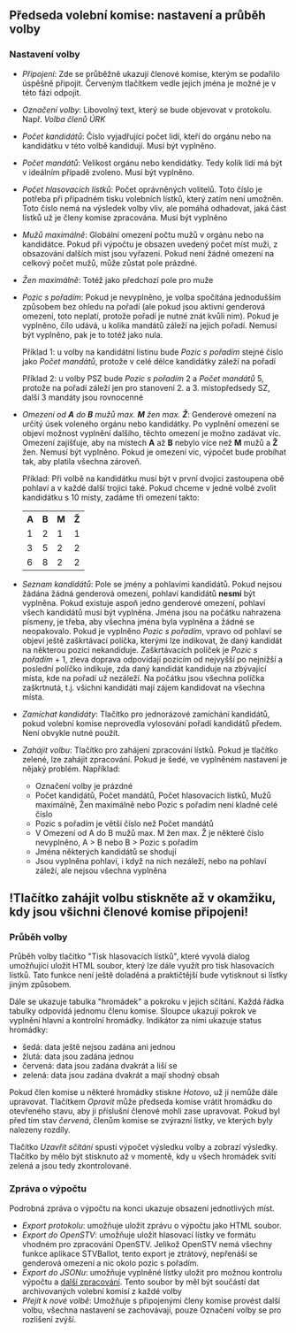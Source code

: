 ## Předseda volební komise: nastavení a průběh volby

### Nastavení volby

- *Připojení*: Zde se průběžně ukazují členové komise, kterým se podařilo úspěšně připojit. Červeným tlačítkem vedle jejich jména je možné je v této fázi odpojit.

- *Označení volby*: Libovolný text, který se bude objevovat v protokolu. Např. *Volba členů ÚRK*

- *Počet kandidátů*: Číslo vyjadřující počet lidí, kteří do orgánu nebo na kandidátku v této volbě kandidují. Musí být vyplněno.

- *Počet mandátů*: Velikost orgánu nebo kendidátky. Tedy kolik lidí má být v ideálním případě zvoleno. Musí být vyplněno.

- *Počet hlasovacích lístků*: Počet oprávněných volitelů. Toto číslo je potřeba při případném tisku volebních lístků, který zatím není umožněn. Toto číslo nemá na výsledek volby vliv, ale pomáhá odhadovat, jaká část lístků už je členy komise zpracována. Musí být vyplněno

- *Mužů maximálně*: Globální omezení počtu mužů v orgánu nebo na kandidátce. Pokud při výpočtu je obsazen uvedený počet míst muži, z obsazování dalších míst jsou vyřazeni. Pokud není žádné omezení na celkový počet mužů, může zůstat pole prázdné.

- *Žen maximálně*: Totéž jako předchozí pole pro muže

- *Pozic s pořadím*: Pokud je nevyplněno, je volba spočítána jednodušším způsobem bez ohledu na pořadí (ale pokud jsou aktivní genderová omezení, toto neplatí, protože pořadí je nutné znát kvůli nim). Pokud je vyplněno, čílo udává, u kolika mandátů záleží na jejich pořadí. Nemusí být vyplněno, pak je to totéž jako nula.

   Příklad 1: u volby na kandidátní listinu bude *Pozic s pořadím* stejné číslo jako *Počet mandátů*, protože v celé délce kandidátky záleží na pořadí

   Příklad 2: u volby PSZ bude *Pozic s pořadím* 2 a *Počet mandátů* 5, protože na pořadí záleží jen pro stanovení 2. a 3. místopředsedy SZ, další 3 mandáty jsou rovnocenné

- *Omezení od **A** do **B** mužů max. **M** žen max. **Ž***: Genderové omezení na určitý úsek voleného orgánu nebo kandidátky. Po vyplnění omezení se objeví možnost vyplnění dalšího, těchto omezení je možno zadávat víc. Omezení zajišťuje, aby na místech **A** až **B** nebylo více než **M** mužů a **Ž** žen. Nemusí být vyplněno. Pokud je omezení víc, výpočet bude probíhat tak, aby platila všechna zároveň.

   Příklad: Při volbě na kandidátku musí být v první dvojici zastoupena obě pohlaví a v každé další trojici také. Pokud chceme v jedné volbě zvolit kandidátku s 10 místy, zadáme tři omezení takto:

   <table class="griddy">
   <tr><th> A </th><th> B </th><th> M </th><th> Ž </th></tr>
   <tr><td> 1 </td><td> 2 </td><td> 1 </td><td> 1 </td></tr>
   <tr><td> 3 </td><td> 5 </td><td> 2 </td><td> 2 </td></tr>
   <tr><td> 6 </td><td> 8 </td><td> 2 </td><td> 2 </td></tr>
   </table>

- *Seznam kandidátů*: Pole se jmény a pohlavími kandidátů. Pokud nejsou žádána žádná genderová omezení, pohlaví kandidátů **nesmí** být vyplněna. Pokud existuje aspoň jedno genderové omezení, pohlaví všech kandidátů musí být vyplněna. Jména jsou na počátku nahrazena písmeny, je třeba, aby všechna jména byla vyplněna a žádné se neopakovalo. Pokud je vyplněno *Pozic s pořadím*, vpravo od pohlaví se objeví ještě zaškrtávací políčka, kterými lze indikovat, že daný kandidát na některou pozici nekandiduje. Zaškrtávacích políček je *Pozic s pořadím* + 1, zleva doprava odpovídají pozicím od nejvyšší po nejnížší a poslední políčko indikuje, zda daný kandidát kandiduje na zbývající místa, kde na pořadí už nezáleží. Na počátku jsou všechna políčka zaškrtnutá, t.j. všichni kandidáti mají zájem kandidovat na všechna místa.

- *Zamíchat kandidáty*: Tlačítko pro jednorázové zamíchání kandidátů, pokud volební komise neprovedla vylosování pořadí kandidátů předem. Není obvykle nutné použít.

- *Zahájit volbu*: Tlačítko pro zahájení zpracování lístků. Pokud je tlačítko zelené, lze zahájit zpracování. Pokud je šedé, ve vyplněném nastavení je nějaký problém. Například:
    - Označení volby je prázdné
    - Počet kandidátů, Počet mandátů, Počet hlasovacích lístků, Mužů maximálně, Žen maximálně nebo Pozic s pořadím není kladné celé číslo
    - Pozic s pořadím je větší číslo než Počet mandátů
    - V Omezení od A do B  mužů max. M žen max. Ž je některé číslo nevyplněno, A > B nebo B > Pozic s pořadím
    - Jména některých kandidátů se shodují
    - Jsou vyplněna pohlaví, i když na nich nezáleží, nebo na pohlaví záleží, ale nejsou všechna vyplněna

## !Tlačítko zahájit volbu stiskněte až v okamžiku, kdy jsou všichni členové komise připojeni!

### Průběh volby

Průběh volby tlačítko "Tisk hlasovacích lístků", které vyvolá dialog umožňující uložit HTML soubor, který lze dále využít pro tisk hlasovacích lístků. Tato funkce není ještě doladěná a praktičtější bude vytisknout si lístky jiným způsobem.

Dále se ukazuje tabulka "hromádek" a pokroku v jejich sčítání. Každá řádka tabulky odpovídá jednomu
členu komise. Sloupce ukazují pokrok ve vyplnění hlavní a kontrolní hromádky. Indikátor za nimi ukazuje status hromádky:

- šedá: data ještě nejsou zadána ani jednou
- žlutá: data jsou zadána jednou
- červená: data jsou zadána dvakrát a liší se
- zelená: data jsou zadána dvakrát a mají shodný obsah

Pokud člen komise u některé hromádky stiskne *Hotovo*, už ji nemůže dále upravovat. 
Tlačítkem *Opravit* může předseda komise vrátit hromádku do otevřeného stavu, aby ji příslušní členové mohli zase upravovat. Pokud byl před tím stav *červená*, členům komise se zvýrazní lístky, ve kterých byly nalezeny rozdíly.

Tlačítko *Uzavřít sčítání* spustí výpočet výsledku volby a zobrazí výsledky. Tlačítko by mělo být stisknuto až v momentě, kdy u všech hromádek svítí zelená a jsou tedy zkontrolované.

### Zpráva o výpočtu

Podrobná zpráva o výpočtu na konci ukazuje obsazení jednotlivých míst.

- *Export protokolu*: umožňuje uložit zprávu o výpočtu jako HTML soubor.
- *Export do OpenSTV*: umožňuje uložit hlasovací lístky ve formátu vhodném pro zpracování OpenSTV. Jelikož OpenSTV nemá všechny funkce aplikace STVBallot, tento export je ztrátový, nepřenáší se genderová omezení a nic okolo pozic s pořadím.
- *Export do JSONu*: umožňuje vyplněné lístky uložit pro možnou kontrolu výpočtu a [další zpracování](cli.html). Tento soubor by měl být součástí dat archivovaných volební komisí z každé volby
- *Přejít k nové volbě*: Umožňuje s připojenými členy komise provést další volbu, všechna nastavení se zachovávají, pouze Označení volby se pro rozlišení zvýší.
